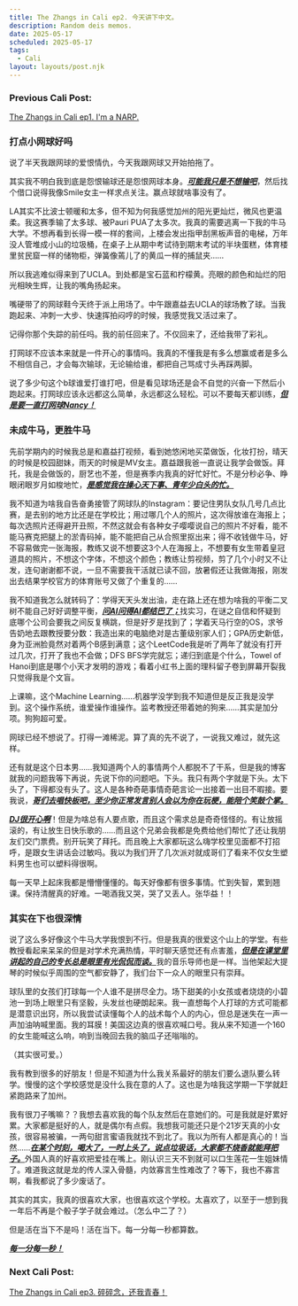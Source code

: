 ```yaml
---
title: The Zhangs in Cali ep2. 今天讲下中文。
description: Random deis memos.
date: 2025-05-17
scheduled: 2025-05-17
tags:
  - Cali
layout: layouts/post.njk
---
```


<h3>Previous Cali Post:</h3>
<a href="{{ '/posts/calistoryep1/' | url }}">The Zhangs in Cali ep1. I'm a NARP.</a>

<h3>打点小网球好吗</h3>

说了半天我跟网球的爱恨情仇，今天我跟网球又开始拍拖了。

其实我不明白我到底是怨恨输球还是怨恨网球本身。***<u>可能我只是不想输吧***</u>，然后找个借口说得我像Smile女主一样求点关注。赢点球就啥事没有了。

LA其实不比波士顿暖和太多，但不知为何我感觉加州的阳光更灿烂，微风也更温柔。我这赛季输了太多球、被Pauri PUA了太多次。我真的需要逃离一下我的牛马大学。不想再看到长得一模一样的套间，上楼会发出指甲刮黑板声音的电梯，万年没人管堆成小山的垃圾桶，在桌子上从期中考试待到期末考试的半块蛋糕，体育楼里贫民窟一样的储物柜，弹簧像蔫儿了的黄瓜一样的捕鼠夹……

所以我逃难似得来到了UCLA。到处都是宝石蓝和柠檬黄。亮眼的颜色和灿烂的阳光相映生辉，让我的嘴角扬起来。

嘴硬带了的网球鞋今天终于派上用场了。中午跟嘉益去UCLA的球场教了球。当我跑起来、冲刺一大步、快速挥拍闷哼的时候，我感觉我又活过来了。

记得你那个失踪的前任吗。我的前任回来了。不仅回来了，还给我带了彩礼。

打网球不应该本来就是一件开心的事情吗。我真的不懂我是有多么想赢或者是多么不相信自己，才会每次输球，无论输给谁，都把自己骂成寸头再踩两脚。

说了多少句这个b球谁爱打谁打吧，但是看见球场还是会不自觉的兴奋一下然后小跑起来。打网球应该永远都这么简单，永远都这么轻松。可以不要每天都训练，***<u>但是要一直打网球Nancy！***</u>

<h3>未成牛马，更胜牛马</h3>

先前学期内的时候我总是和嘉益打视频，看到她悠闲地买菜做饭，化妆打扮，晴天的时候是校园甜妹，雨天的时候是MV女主。嘉益跟我爸一直说让我学会做饭。拜托，我是会做饭的，厨艺也不差，但是赛季内我真的好忙好忙。不是分秒必争、睁眼闭眼岁月如梭地忙，***<u>是感觉我在操心天下事、青年少白头的忙。***</u>

我不知道为啥我自告奋勇接管了网球队的Instagram：要记住男队女队几号几点比赛，是去别的地方比还是在学校比；用过哪几个人的照片，这次得放谁在海报上；每次选照片还得避开丑照，不然这就会有各种女子嘤嘤说自己的照片不好看，能不能马赛克把腿上的淤青码掉，能不能把自己从合照里抠出来；得不收钱做牛马，好不容易做完一张海报，教练又说不想要这3个人在海报上，不想要有女生带着皇冠道具的照片，不想这个字体，不想这个颜色；教练让剪视频，剪了几个小时又不让发，连句谢谢都不说，一旦不需要我干活就已读不回，放暑假还让我做海报，刚发出去结果学校官方的体育账号又做了个重复的……

我不知道我怎么就转码了：学得天天头发出油，走在路上还在想为啥我的平衡二叉树不能自己好好调整平衡，***<u>问AI问得AI都结巴了；***</u>找实习，在谜之自信和怀疑到底哪个公司会要我之间反复横跳，但是好歹是找到了；学着天马行空的OS，求爷告奶地去跟教授要分数：我造出来的电脑绝对是古董级别家人们；GPA历史新低，身为亚洲脸竟然对着两个B感到满意；这个LeetCode我是听了两年了就没有打开过几次，打开了我也不会做；DFS BFS学完就忘；递归到底是个什么，Towel of Hanoi到底是哪个小天才发明的游戏；看着小红书上面的理科留子卷到屏幕开裂我只觉得我是个文盲。

上课嘛，这个Machine Learning……机器学没学到我不知道但是反正我是没学到。这个操作系统，谁爱操作谁操作。监考教授还带着她的狗来……其实是加分项。狗狗超可爱。

网球已经不想说了。打得一滩稀泥。算了真的先不说了，一说我又难过，就先这样。

还有就是这个日本男……我知道两个人的事情两个人都脱不了干系，但是我的博客就我的问题我等下再说，先说下你的问题吧。下头。我只有两个字就是下头。太下头了，下得都没有头了。这人是各种奇葩事情奇葩言论一出接着一出目不暇接。要我说，***<u>哥们去唱快板吧，至少你正常发言别人会以为你在玩梗，能陪个笑鼓个掌。***</u>

***<u>DJ很开心啊***</u>！但是为啥总有人要点歌，而且这个需求总是奇奇怪怪的。有让放摇滚的，有让放生日快乐歌的……而且这个兄弟会我都是免费给他们帮忙了还让我朋友们交门票费。别开玩笑了拜托。而且晚上大家都玩这么嗨学校里见面都不打招呼，是跟女生讲话会过敏吗。我以为我们开了几次派对就成哥们了看来不仅女生塑料男生也可以塑料得很啊。

每一天早上起床我都是懵懵懂懂的。每天好像都有很多事情。忙到失智，累到翘课。保持清醒真的好难。一喝酒我又哭，哭了又丢人。张华益！！

<h3>其实在下也很深情</h3>

说了这么多好像这个牛马大学我恨到不行。但是我真的很爱这个山上的学堂。有些教授看起来呆呆的但是对学术充满热情，平时聊天感觉还有点害羞，***<u>但是在课堂里讲起的自己的专长总是眼里有光侃侃而谈。***</u>我的音乐导师也是一样。当他架起大提琴的时候似乎周围的空气都安静了，我们台下一众人的眼里只有崇拜。

球队里的女孩们打球每一个人谁不是拼尽全力。场下甜美的小女孩或者烧烧的小碧池一到场上眼里只有坚毅，头发丝也硬朗起来。我一直想每个人打球的方式可能都是潜意识出窍，所以我尝试读懂每个人的战术每个人的内心，但总是迷失在一声一声加油呐喊里面。我的耳膜！美国这边真的很喜欢喊口号。我从来不知道一个160的女生能喊这么响，响到当晚回去我的脑瓜子还嗡嗡的。

（其实很可爱。）

我有教到很多的好朋友！但是不知道为什么我关系最好的朋友们要么退队要么转学。慢慢的这个学校感觉是没什么我在意的人了。这也是为啥我这学期一下学就赶紧跑路来了加州。

我有很刀子嘴嘛？？我想去喜欢我的每个队友然后在意她们的。可是我就是好累好累。大家都是挺好的人，就是偶尔有点假。我想我可能还只是个21岁天真的小女孩，很容易被骗，一两句甜言蜜语我就找不到北了。我以为所有人都是真心的！当然……***<u>在某个时刻，喝大了，一时上头了，说点垃圾话，大家都不烧香就能拜把子。***</u>外国人真的好喜欢把爱挂在嘴上。刚认识三天不到就可以口生莲花一生姐妹情了。难道我这就是龙的传人深入骨髓，内敛寡言生性难改了？等下，我也不寡言啊，看我都说了多少废话了。

其实的其实，我真的很喜欢大家，也很喜欢这个学校。太喜欢了，以至于一想到我一年后不再是个骰子学子就会难过。（怎么中二了？）

但是活在当下不是吗！活在当下。每一分每一秒都算数。

***<u>每一分每一秒！***</u>

<h3>Next Cali Post:</h3>
<a href="{{ '/posts/calistoryep3/' | url }}">The Zhangs in Cali ep3. 碎碎念，还我青春！</a>

